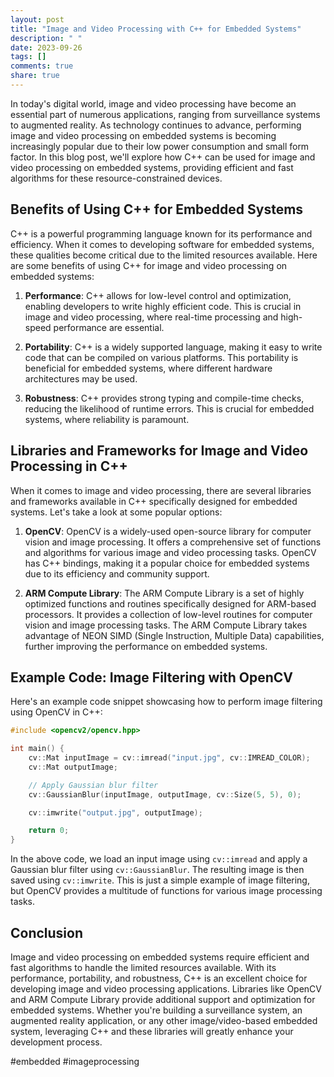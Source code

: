 ```yaml
---
layout: post
title: "Image and Video Processing with C++ for Embedded Systems"
description: " "
date: 2023-09-26
tags: []
comments: true
share: true
---
```


In today's digital world, image and video processing have become an essential part of numerous applications, ranging from surveillance systems to augmented reality. As technology continues to advance, performing image and video processing on embedded systems is becoming increasingly popular due to their low power consumption and small form factor. In this blog post, we'll explore how C++ can be used for image and video processing on embedded systems, providing efficient and fast algorithms for these resource-constrained devices.

## Benefits of Using C++ for Embedded Systems

C++ is a powerful programming language known for its performance and efficiency. When it comes to developing software for embedded systems, these qualities become critical due to the limited resources available. Here are some benefits of using C++ for image and video processing on embedded systems:

1. **Performance**: C++ allows for low-level control and optimization, enabling developers to write highly efficient code. This is crucial in image and video processing, where real-time processing and high-speed performance are essential.

2. **Portability**: C++ is a widely supported language, making it easy to write code that can be compiled on various platforms. This portability is beneficial for embedded systems, where different hardware architectures may be used.

3. **Robustness**: C++ provides strong typing and compile-time checks, reducing the likelihood of runtime errors. This is crucial for embedded systems, where reliability is paramount.

## Libraries and Frameworks for Image and Video Processing in C++

When it comes to image and video processing, there are several libraries and frameworks available in C++ specifically designed for embedded systems. Let's take a look at some popular options:

1. **OpenCV**: OpenCV is a widely-used open-source library for computer vision and image processing. It offers a comprehensive set of functions and algorithms for various image and video processing tasks. OpenCV has C++ bindings, making it a popular choice for embedded systems due to its efficiency and community support.

2. **ARM Compute Library**: The ARM Compute Library is a set of highly optimized functions and routines specifically designed for ARM-based processors. It provides a collection of low-level routines for computer vision and image processing tasks. The ARM Compute Library takes advantage of NEON SIMD (Single Instruction, Multiple Data) capabilities, further improving the performance on embedded systems.

## Example Code: Image Filtering with OpenCV

Here's an example code snippet showcasing how to perform image filtering using OpenCV in C++:

```cpp
#include <opencv2/opencv.hpp>

int main() {
    cv::Mat inputImage = cv::imread("input.jpg", cv::IMREAD_COLOR);
    cv::Mat outputImage;

    // Apply Gaussian blur filter
    cv::GaussianBlur(inputImage, outputImage, cv::Size(5, 5), 0);

    cv::imwrite("output.jpg", outputImage);

    return 0;
}
```

In the above code, we load an input image using `cv::imread` and apply a Gaussian blur filter using `cv::GaussianBlur`. The resulting image is then saved using `cv::imwrite`. This is just a simple example of image filtering, but OpenCV provides a multitude of functions for various image processing tasks.

## Conclusion

Image and video processing on embedded systems require efficient and fast algorithms to handle the limited resources available. With its performance, portability, and robustness, C++ is an excellent choice for developing image and video processing applications. Libraries like OpenCV and ARM Compute Library provide additional support and optimization for embedded systems. Whether you're building a surveillance system, an augmented reality application, or any other image/video-based embedded system, leveraging C++ and these libraries will greatly enhance your development process.

#embedded #imageprocessing